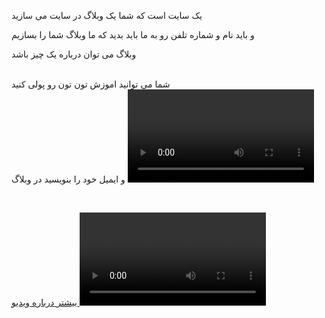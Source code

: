 




<p>   یک سایت است که شما یک وبلاگ در سایت می سازید </p>
<p>و باید نام و شماره تلفن رو به ما باید بدید که ما وبلاگ شما را بسازیم </p>
<div>
وبلاگ می توان درباره یک چیز باشد 
</div>

<br>
<p>
 شما می توانید اموزش تون  تون رو پولی کنید<br>  و ایمیل خود را بنویسید در وبلاگ 






<video width="298" controls>

  <source src="https://aspb11.cdn.asset.aparat.com/aparat-video/90a45b4be08f2c86a69907132dc697d314504620-144p.mp4?wmsAuthSign=eyJhbGciOiJIUzI1NiIsInR5cCI6IkpXVCJ9.eyJ0b2tlbiI6IjQ4NmRmNWE2ZmE3MTQ3NTAyYzQ4OTE0NGVhMDMxNzEyIiwiZXhwIjoxNjIyMzIwMDA5LCJpc3MiOiJTYWJhIElkZWEgR1NJRyJ9.Y3jgctJDcItcew9UIjSNdGbMrobYhGyKQZdFSRqdNug" type="video/mp4">


</video>

<a href=" #">
 بیشتر درباره ویدیو 
</a>


<video width="298" controls>

  <source src="https://hw16.cdn.asset.aparat.com/aparat-video/cb9f119e0ad835fb9f3c12a22ce16fe232886566-144p.mp4?wmsAuthSign=eyJhbGciOiJIUzI1NiIsInR5cCI6IkpXVCJ9.eyJ0b2tlbiI6IjYxMGNiYzkwZWQyOTVkOTU2MzNhZDkyN2E3ODNiYjdjIiwiZXhwIjoxNjIyNDA2MDM2LCJpc3MiOiJTYWJhIElkZWEgR1NJRyJ9.g3O2z2n7xEeIwX0oJNysTlf7wK4tTK4SrpdZhi7NerY" type="video/mp4">
</video>
<a href=" #">
 بیشتر درباره ویدیو 
</a>



<video width="298" controls>

  <source src="https://as3.cdn.asset.aparat.com/aparat-video/b4d56ab8bd1d8a82b19153b20939a7e223063852-144p.mp4?wmsAuthSign=eyJhbGciOiJIUzI1NiIsInR5cCI6IkpXVCJ9.eyJ0b2tlbiI6IjRjYTRhNThjZTQ3MDgwOWRmMjRlMzE2Mzk1ZDMyN2JmIiwiZXhwIjoxNjIyNDA3NjQ5LCJpc3MiOiJTYWJhIElkZWEgR1NJRyJ9.Nap4xcjzze3fFjVWtVou3noopSlaBbpE2J70az1Qz5s" type="video/mp4">


</video>


<a href="#">
بیشتر درباره ویدیو
</a>




<video width="298" controls>

  <source src="https://as9.cdn.asset.aparat.com/aparat-video/0903a1587eeaa677106bbdda2c7742e218653620-144p.mp4?wmsAuthSign=eyJhbGciOiJIUzI1NiIsInR5cCI6IkpXVCJ9.eyJ0b2tlbiI6IjIyOTUyNWE2M2Y2MTZjMzQ5NDk0MmVmNjQ2Njg3YzQ5IiwiZXhwIjoxNjIyNDE3MTc1LCJpc3MiOiJTYWJhIElkZWEgR1NJRyJ9.EQPg9Ay638cNI6CrvuhX-dZigF2tgjQ-6gFt2xSTHls" type="video/mp4">




</video>


<a href="https://assspt.github.io/Online-tutor/Coco-myinvpk_iran.html">
بیشتر درباره ویدیو
</a>







<video width="298" controls>

  <source src="https://as6.cdn.asset.aparat.com/aparat-video/040c8f6ac12d0267bbb0ffdec72fa80632887427-144p.mp4?wmsAuthSign=eyJhbGciOiJIUzI1NiIsInR5cCI6IkpXVCJ9.eyJ0b2tlbiI6IjYxMTM2NDhkNzg5ZDNjZmZjZGU4ZmNjNDk3MzY3Y2QzIiwiZXhwIjoxNjIyNjk1NDQxLCJpc3MiOiJTYWJhIElkZWEgR1NJRyJ9.0_iD_SJPlxygPE8j_TpLT8kLurEgdVrial7QDES4j-M" type="video/mp4">



</video>


<a href="#">
 بیشتر درباره ویدیو 
</a>







<video width="298" controls>

  <source src="https://aspb2.cdn.asset.aparat.com/aparat-video/fb62c3b07ecb7d024ef80b2ba095fc8e8085200-144p.mp4?wmsAuthSign=eyJhbGciOiJIUzI1NiIsInR5cCI6IkpXVCJ9.eyJ0b2tlbiI6IjY2ODgwYWY5MzI3MmQzMGE5NTVkNTI3Y2Y1MjFjM2ZkIiwiZXhwIjoxNjIyNjk1NjE4LCJpc3MiOiJTYWJhIElkZWEgR1NJRyJ9.MtfCdrBRoyKQ41DTpJf0TGveV65cG9udvGahLsOyCEA" type="video/mp4">



</video>


<a href="#">
 بیشتر درباره ویدیو 
</a>







<h1></h1>




<a href="https://assspt.github.io/Online-tutor/tnzmat.html">
تنظیمات 
</a>
<div>برای نشان دادن ایمیل یا ساخت وبلاگ به تنظیمات بروید</div>


<a href="#">
ثبت نام
</a>
<div>برای دیدن ویدیو های دیگر ثبت نام کنید </div>
